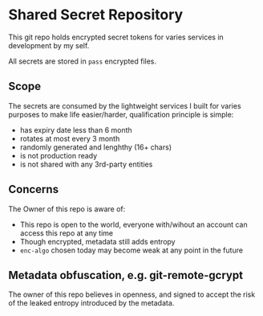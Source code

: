 # Shared Secret Repository

This git repo holds encrypted secret tokens for varies services in development by my self. 

All secrets are stored in `pass` encrypted files. 

## Scope

The secrets are consumed by the lightweight services I built for varies purposes to make life easier/harder,
qualification principle is simple:

  * has expiry date less than 6 month
  * rotates at most every 3 month
  * randomly generated and lenghthy (16+ chars)
  * is not production ready
  * is not shared with any 3rd-party entities
  

## Concerns

The Owner of this repo is aware of:

  * This repo is open to the world, everyone with/wihout an account can access this repo at any time
  * Though encrypted, metadata still adds entropy
  * `enc-algo` chosen today may become weak at any point in the future

## Metadata obfuscation, e.g. git-remote-gcrypt

The owner of this repo believes in openness, and signed to accept the risk of the leaked entropy introduced by the metadata.
